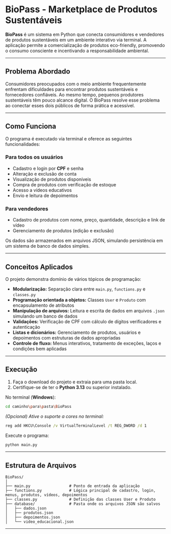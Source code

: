 # BioPass - Marketplace de Produtos Sustentáveis

**BioPass** é um sistema em Python que conecta consumidores e vendedores de produtos sustentáveis em um ambiente interativo via terminal. A aplicação permite a comercialização de produtos eco-friendly, promovendo o consumo consciente e incentivando a responsabilidade ambiental.

---

## Problema Abordado

Consumidores preocupados com o meio ambiente frequentemente enfrentam dificuldades para encontrar produtos sustentáveis e fornecedores confiáveis. Ao mesmo tempo, pequenos produtores sustentáveis têm pouco alcance digital. O BioPass resolve esse problema ao conectar esses dois públicos de forma prática e acessível.

---

## Como Funciona

O programa é executado via terminal e oferece as seguintes funcionalidades:

### Para todos os usuários
- Cadastro e login por **CPF** e senha
- Alteração e exclusão de conta
- Visualização de produtos disponíveis
- Compra de produtos com verificação de estoque
- Acesso a vídeos educativos
- Envio e leitura de depoimentos

### Para vendedores
- Cadastro de produtos com nome, preço, quantidade, descrição e link de vídeo
- Gerenciamento de produtos (edição e exclusão)

Os dados são armazenados em arquivos JSON, simulando persistência em um sistema de banco de dados simples.

---

## Conceitos Aplicados

O projeto demonstra domínio de vários tópicos de programação:

- **Modularização:** Separação clara entre `main.py`, `functions.py` e `classes.py`
- **Programação orientada a objetos:** Classes `User` e `Produto` com encapsulamento de atributos
- **Manipulação de arquivos:** Leitura e escrita de dados em arquivos `.json` simulando um banco de dados
- **Validações:** Verificação de CPF com cálculo de dígitos verificadores e autenticação
- **Listas e dicionários:** Gerenciamento de produtos, usuários e depoimentos com estruturas de dados apropriadas
- **Controle de fluxo:** Menus interativos, tratamento de exceções, laços e condições bem aplicadas

---

## Execução

1. Faça o download do projeto e extraia para uma pasta local.
2. Certifique-se de ter o **Python 3.13** ou superior instalado.

No terminal (**Windows**):

```bash
cd caminho\para\pasta\BioPass
```

*(Opcional) Ative o suporte a cores no terminal:*
```cmd
reg add HKCU\Console /v VirtualTerminalLevel /t REG_DWORD /d 1
```

Execute o programa:
```cmd
python main.py
```

---

## Estrutura de Arquivos

```
BioPass/
│
├── main.py                 # Ponto de entrada da aplicação
├── functions.py            # Lógica principal de cadastro, login, menus, produtos, vídeos, depoimentos
├── classes.py              # Definição das classes User e Produto
├── database/               # Pasta onde os arquivos JSON são salvos
│   ├── dados.json
│   ├── produtos.json
│   ├── depoimentos.json
│   └── video_educacional.json
```

---
